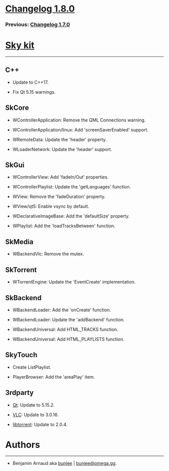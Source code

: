 # [Changelog 1.8.0](http://omega.gg/Sky/changes/1.8.0.html)

### Previous: [Changelog 1.7.0](1.7.0.html)

# [Sky kit](http://omega.gg/Sky)
---

## C++

- Update to C++17.

- Fix Qt 5.15 warnings.


## SkCore

- WControllerApplication: Remove the QML Connections warning.

- WControllerApplication/linux: Add 'screenSaverEnabled' support.

- WRemoteData: Update the 'header' property.

- WLoaderNetwork: Update the 'header' support.


## SkGui

- WControllerView: Add 'fadeIn/Out' properties.

- WControllerPlaylist: Update the 'getLanguages' function.

- WView: Remove the 'fadeDuration' property.

- WView/qt5: Enable vsync by default.

- WDeclarativeImageBase: Add the 'defaultSize' property.

- WPlaylist: Add the 'loadTracksBetween' function.


## SkMedia

- WBackendVlc: Remove the mutex.


## SkTorrent

- WTorrentEngine: Update the 'EventCreate' implementation.


## SkBackend

- WBackendLoader: Add the 'onCreate' function.

- WBackendLoader: Update the 'addBackend' function.

- WBackendUniversal: Add HTML_TRACKS function.

- WBackendUniversal: Add HTML_PLAYLISTS function.


## SkyTouch

- Create ListPlaylist.

- PlayerBrowser: Add the 'areaPlay' item.


## 3rdparty

- [Qt](http://download.qt.io/official_releases/qt): Update to 5.15.2.

- [VLC](http://github.com/videolan/vlc): Update to 3.0.16.

- [libtorrent](http://github.com/arvidn/libtorrent): Update to 2.0.4.


# Authors
---

- Benjamin Arnaud aka [bunjee](http://bunjee.me) | <bunjee@omega.gg>.
